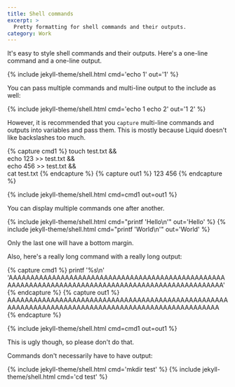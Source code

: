 ```yaml
---
title: Shell commands
excerpt: >
  Pretty formatting for shell commands and their outputs.
category: Work
---
```

It's easy to style shell commands and their outputs.
Here's a one-line command and a one-line output.

{% include jekyll-theme/shell.html cmd='echo 1' out='1' %}

You can pass multiple commands and multi-line output to the include as well:

{% include jekyll-theme/shell.html cmd='echo 1
echo 2' out='1
2' %}

However, it is recommended that you `capture` multi-line commands and outputs
into variables and pass them.
This is mostly because Liquid doesn't like backslashes too much.

{% capture cmd1 %}
touch test.txt && \
    echo 123 >> test.txt && \
    echo 456 >> test.txt && \
    cat test.txt
{% endcapture %}
{% capture out1 %}
123
456
{% endcapture %}

{% include jekyll-theme/shell.html cmd=cmd1 out=out1 %}

You can display multiple commands one after another.

{% include jekyll-theme/shell.html cmd="printf 'Hello\n'" out='Hello' %}
{% include jekyll-theme/shell.html cmd="printf 'World\n'" out='World' %}

Only the last one will have a bottom margin.

Also, here's a really long command with a really long output:

{% capture cmd1 %}
printf '%s\n' 'AAAAAAAAAAAAAAAAAAAAAAAAAAAAAAAAAAAAAAAAAAAAAAAAAAAAAAAAAAAAAAAAAAAAAAAAAAAAAAAAAAAAAAAAAAAAAAAAAAAA'
{% endcapture %}
{% capture out1 %}
AAAAAAAAAAAAAAAAAAAAAAAAAAAAAAAAAAAAAAAAAAAAAAAAAAAAAAAAAAAAAAAAAAAAAAAAAAAAAAAAAAAAAAAAAAAAAAAAAAAA
{% endcapture %}

{% include jekyll-theme/shell.html cmd=cmd1 out=out1 %}

This is ugly though, so please don't do that.

Commands don't necessarily have to have output:

{% include jekyll-theme/shell.html cmd='mkdir test' %}
{% include jekyll-theme/shell.html cmd='cd test' %}
